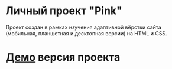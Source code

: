# **Личный проект "Pink"**
Проект создан в рамках изучения адаптивной вёрстки сайта (мобильная, планшетная и десктопная версии) на HTML и CSS.

 # [Демо](dist) версия проекта
